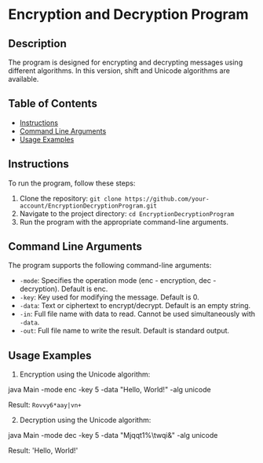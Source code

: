 # Encryption and Decryption Program

## Description

The program is designed for encrypting and decrypting messages using different algorithms. In this version, shift and Unicode algorithms are available.

## Table of Contents

- [Instructions](#instructions)
- [Command Line Arguments](#command-line-arguments)
- [Usage Examples](#usage-examples)

## Instructions

To run the program, follow these steps:

1. Clone the repository: `git clone https://github.com/your-account/EncryptionDecryptionProgram.git`
2. Navigate to the project directory: `cd EncryptionDecryptionProgram`
3. Run the program with the appropriate command-line arguments.

## Command Line Arguments

The program supports the following command-line arguments:

- `-mode`: Specifies the operation mode (enc - encryption, dec - decryption). Default is enc.
- `-key`: Key used for modifying the message. Default is 0.
- `-data`: Text or ciphertext to encrypt/decrypt. Default is an empty string.
- `-in`: Full file name with data to read. Cannot be used simultaneously with `-data`.
- `-out`: Full file name to write the result. Default is standard output.

## Usage Examples

1. Encryption using the Unicode algorithm:

java Main -mode enc -key 5 -data "Hello, World!" -alg unicode

Result: `Rovvy6*aay|vn+`

2. Decryption using the Unicode algorithm:

java Main -mode dec -key 5 -data "Mjqqt1%\twqi&" -alg unicode

Result: 'Hello, World!'

